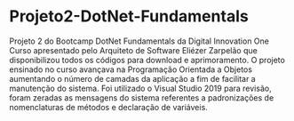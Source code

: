 # Projeto2-DotNet-Fundamentals

Projeto 2 do Bootcamp DotNet Fundamentals da Digital Innovation One
Curso apresentado pelo Arquiteto de Software Eliézer Zarpelão que 
disponibilizou todos os códigos para download e aprimoramento.
O projeto ensinado no curso avançava na Programação Orientada a Objetos
aumentando o número de camadas da aplicação a fim de facilitar a manutenção
do sistema. 
Foi utilizado o Visual Studio 2019 para revisão, foram zeradas 
as mensagens do sistema referentes a padronizações de nomenclaturas
de métodos e declaração de variáveis.

